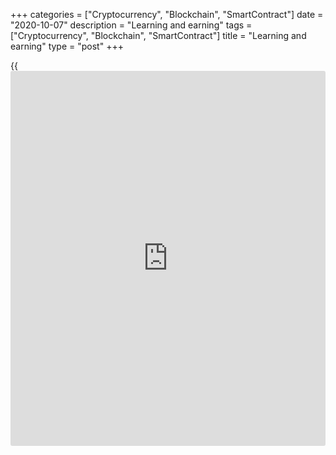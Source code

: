 +++
categories = ["Cryptocurrency", "Blockchain", "SmartContract"]
date = "2020-10-07"
description = "Learning and earning"
tags = ["Cryptocurrency", "Blockchain", "SmartContract"]
title = "Learning and earning"
type = "post"
+++

{{<iframe id="large-banner" src="https://www.bounty.group/#slide=27.0" width="100%" height="600" scrolling="no" style="border: 0px solid rgb(216, 221, 230); border-radius: 3px;">}}

Due to the COVID‑19 pandemic, many Canadians lost their jobs or were
forced to work reduced hours. The impacts of the crisis varied for
people with different levels of education.

To see this, we again use data from Statistics Canada. We look at prime-
age workers (aged 25 to 54) in April 2020, when a substantial part of
the economy was shut down to contain the spread of the virus. Since
February 2020, about 13 percent of workers have lost their jobs. Most of
the losses have been concentrated in jobs that require physical [contact](https://www.playgroundfx.com/contact/)
and are not considered essential to our [daily](https://www.fintecher.org/2020/03/03/forex-trading-daily-strategy/) lives.

For example, around 24 percent of workers in personal service (e.g.,
salespersons, chefs, servers and cleaners) lost their jobs. In contrast,
jobs that can be done remotely (e.g., managerial, business, finance,
administration and science) or are considered essential (e.g., health
care and front-line public service) were not affected much.

You may notice that the jobs that were less affected by the measures
taken to contain the spread of the virus tend to be education-intensive.
That is why those with less education were hit hardest by COVID‑19.
Around 18 percent of workers without post-secondary education lost their
job, while only 8 percent of university graduates lost theirs. But it’s
the nature of the job that matters, not the education level itself.
Indeed, among university graduates who didn’t have an education-
intensive job, 11 percent lost their jobs.

Some argue that the effects of COVID‑19 might be long-lasting. Remote
work seems to be here to stay, at least for a while. Similarly, [options](https://www.fixpro.org/post/options-liquidity/)
for remote education are changing who can access education and when.
These structural changes might shift how demand and supply for workers
with different levels of education evolve in the long run.